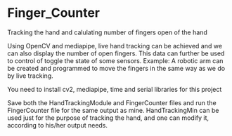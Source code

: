 # Finger_Counter
Tracking the hand and calulating number of fingers open of the hand

Using OpenCV and mediapipe, live hand tracking can be achieved and we can also display the number of open fingers. 
This data can further be used to control of toggle the state of some sensors.
Example: A robotic arm can be created and programmed to move the fingers in the same way as we do by live tracking.

You need to install cv2, mediapipe, time and serial libraries for this project

Save both the HandTrackingModule and FingerCounter files and run the FingerCounter file for the same output as mine.
HandTrackingMin can be used just for the purpose of tracking the hand, and one can modify it, according to his/her output needs.
